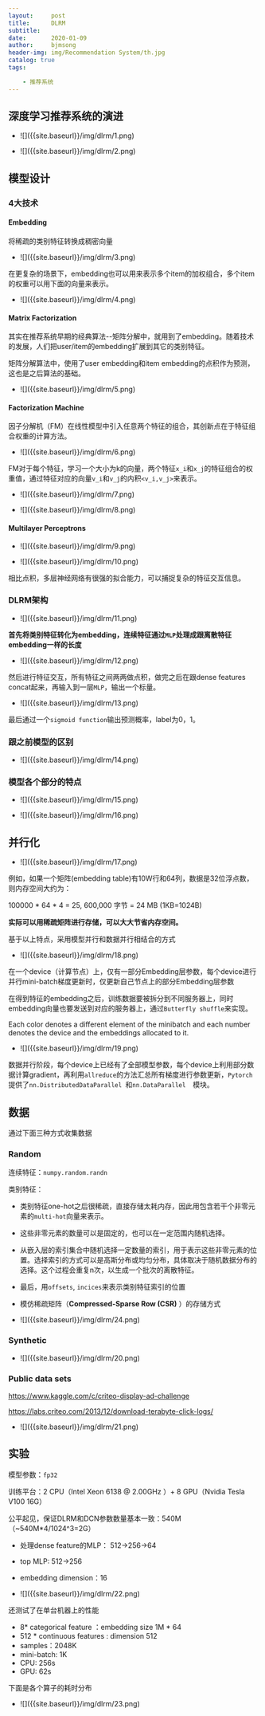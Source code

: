 ```yaml
---
layout:     post
title:      DLRM
subtitle:   
date:       2020-01-09
author:     bjmsong
header-img: img/Recommendation System/th.jpg
catalog: true
tags:

    - 推荐系统
---
```


## 深度学习推荐系统的演进

<ul> 
<li markdown="1">
![]({{site.baseurl}}/img/dlrm/1.png) 
</li> 
</ul> 

<ul> 
<li markdown="1">
![]({{site.baseurl}}/img/dlrm/2.png) 
</li> 
</ul> 



## 模型设计

### 4大技术

#### Embedding

将稀疏的类别特征转换成稠密向量

<ul> 
<li markdown="1">
![]({{site.baseurl}}/img/dlrm/3.png) 
</li> 
</ul> 

在更复杂的场景下，embedding也可以用来表示多个item的加权组合，多个item的权重可以用下面的向量来表示。

<ul> 
<li markdown="1">
![]({{site.baseurl}}/img/dlrm/4.png) 
</li> 
</ul> 





#### Matrix Factorization

其实在推荐系统早期的经典算法--矩阵分解中，就用到了embedding。随着技术的发展，人们把user/item的embedding扩展到其它的类别特征。

矩阵分解算法中，使用了user embedding和item embedding的点积作为预测，这也是之后算法的基础。

<ul> 
<li markdown="1">
![]({{site.baseurl}}/img/dlrm/5.png) 
</li> 
</ul> 



#### Factorization Machine

因子分解机（FM）在线性模型中引入任意两个特征的组合，其创新点在于特征组合权重的计算方法。

<ul> 
<li markdown="1">
![]({{site.baseurl}}/img/dlrm/6.png) 
</li> 
</ul> 

FM对于每个特征，学习一个大小为k的向量，两个特征`x_i`和`x_j`的特征组合的权重值，通过特征对应的向量`v_i`和`v_j`的内积`<v_i,v_j>`来表示。

<ul> 
<li markdown="1">
![]({{site.baseurl}}/img/dlrm/7.png) 
</li> 
</ul> 

<ul> 
<li markdown="1">
![]({{site.baseurl}}/img/dlrm/8.png) 
</li> 
</ul> 



#### Multilayer Perceptrons

<ul> 
<li markdown="1">
![]({{site.baseurl}}/img/dlrm/9.png) 
</li> 
</ul> 

<ul> 
<li markdown="1">
![]({{site.baseurl}}/img/dlrm/10.png) 
</li> 
</ul> 

相比点积，多层神经网络有很强的拟合能力，可以捕捉复杂的特征交互信息。



### DLRM架构

<ul> 
<li markdown="1">
![]({{site.baseurl}}/img/dlrm/11.png) 
</li> 
</ul> 

**首先将类别特征转化为embedding，连续特征通过`MLP`处理成跟离散特征embedding一样的长度**

<ul> 
<li markdown="1">
![]({{site.baseurl}}/img/dlrm/12.png) 
</li> 
</ul> 

然后进行特征交互，所有特征之间两两做点积，做完之后在跟dense features concat起来，再输入到一层`MLP`，输出一个标量。

<ul> 
<li markdown="1">
![]({{site.baseurl}}/img/dlrm/13.png) 
</li> 
</ul> 

最后通过一个`sigmoid function`输出预测概率，label为0，1。



### 跟之前模型的区别

<ul> 
<li markdown="1">
![]({{site.baseurl}}/img/dlrm/14.png) 
</li> 
</ul> 



### 模型各个部分的特点

<ul> 
<li markdown="1">
![]({{site.baseurl}}/img/dlrm/15.png) 
</li> 
</ul> 

<ul> 
<li markdown="1">
![]({{site.baseurl}}/img/dlrm/16.png) 
</li> 
</ul> 



## 并行化

<ul> 
<li markdown="1">
![]({{site.baseurl}}/img/dlrm/17.png) 
</li> 
</ul> 

例如，如果一个矩阵(embedding table)有10W行和64列，数据是32位浮点数，则内存空间大约为：

100000 * 64 * 4 = 25, 600,000 字节 =  24 MB (1KB=1024B)

**实际可以用稀疏矩阵进行存储，可以大大节省内存空间。**



基于以上特点，采用模型并行和数据并行相结合的方式

<ul> 
<li markdown="1">
![]({{site.baseurl}}/img/dlrm/18.png) 
</li> 
</ul> 

在一个device（计算节点）上，仅有一部分Embedding层参数，每个device进行并行mini-batch梯度更新时，仅更新自己节点上的部分Embedding层参数

在得到特征的embedding之后，训练数据要被拆分到不同服务器上，同时embedding向量也要发送到对应的服务器上，通过`Butterfly shuffle`来实现。

Each color denotes a different element of the minibatch and each number denotes the device and the embeddings allocated to it.

<ul> 
<li markdown="1">
![]({{site.baseurl}}/img/dlrm/19.png) 
</li> 
</ul> 

数据并行阶段，每个device上已经有了全部模型参数，每个device上利用部分数据计算gradient，再利用`allreduce`的方法汇总所有梯度进行参数更新，`Pytorch`提供了`nn.DistributedDataParallel `和`nn.DataParallel  `模块。





## 数据

通过下面三种方式收集数据

### Random

连续特征：`numpy.random.randn`

类别特征：

- 类别特征one-hot之后很稀疏，直接存储太耗内存，因此用包含若干个非零元素的`multi-hot`向量来表示。
- 这些非零元素的数量可以是固定的，也可以在一定范围内随机选择。
- 从嵌入层的索引集合中随机选择一定数量的索引，用于表示这些非零元素的位置。选择索引的方式可以是高斯分布或均匀分布，具体取决于随机数据分布的选择。这个过程会重复n次，以生成一个批次的离散特征。

- 最后，用`offsets`, `incices`来表示类别特征索引的位置
- 模仿稀疏矩阵（**Compressed-Sparse Row (CSR)**  ）的存储方式

<ul> 
<li markdown="1">
![]({{site.baseurl}}/img/dlrm/24.png) 
</li> 
</ul> 


### Synthetic

<ul> 
<li markdown="1">
![]({{site.baseurl}}/img/dlrm/20.png) 
</li> 
</ul> 



### Public data sets

https://www.kaggle.com/c/criteo-display-ad-challenge

https://labs.criteo.com/2013/12/download-terabyte-click-logs/

<ul> 
<li markdown="1">
![]({{site.baseurl}}/img/dlrm/21.png) 
</li> 
</ul> 



## 实验

模型参数：`fp32`

训练平台：2 CPU（Intel Xeon 6138 @ 2.00GHz ）+ 8 GPU（Nvidia Tesla V100 16G）



公平起见，保证DLRM和DCN参数数量基本一致：540M（~540M\*4/1024^3=2G）

- 处理dense feature的MLP： 512->256->64

- top MLP: 512->256

- embedding dimension：16

<ul> 
<li markdown="1">
![]({{site.baseurl}}/img/dlrm/22.png) 
</li> 
</ul> 

还测试了在单台机器上的性能

- 8* categorical feature ：embedding size 1M * 64
- 512 * continuous features :  dimension 512
- samples：2048K
- mini-batch: 1K
- CPU:  256s
- GPU:  62s

下面是各个算子的耗时分布

<ul> 
<li markdown="1">
![]({{site.baseurl}}/img/dlrm/23.png) 
</li> 
</ul> 



